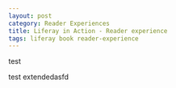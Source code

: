 ```yaml
---
layout: post
category: Reader Experiences
title: Liferay in Action - Reader experience
tags: liferay book reader-experience
---
```


test


test extendedasfd